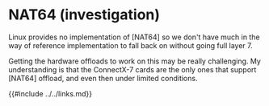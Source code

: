 # NAT64 (investigation)

Linux provides no implementation of [NAT64] so we don't have much in the way of reference implementation to fall back on without going full layer 7.

Getting the hardware offloads to work on this may be really challenging.
My understanding is that the ConnectX-7 cards are the only ones that support [NAT64] offload, and even then under limited conditions.

{{#include ../../links.md}}
